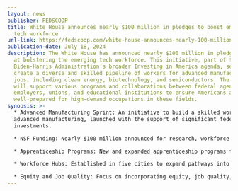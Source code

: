 ```yaml
---
layout: news
publisher: FEDSCOOP
title: White House announces nearly $100 million in pledges to boost emerging
  tech workforce
url-link: https://fedscoop.com/white-house-announces-nearly-100-million-in-pledges-to-boost-emerging-tech-workforce/
publication-date: July 18, 2024
description: The White House has announced nearly $100 million in pledges aimed
  at bolstering the emerging tech workforce. This initiative, part of the
  Biden-Harris Administration’s broader Investing in America agenda, seeks to
  create a diverse and skilled pipeline of workers for advanced manufacturing
  jobs, including clean energy, biotechnology, and semiconductors. The funds
  will support various programs and collaborations between federal agencies,
  employers, unions, and educational institutions to ensure Americans are
  well-prepared for high-demand occupations in these fields.
synopsis: >-
  * Advanced Manufacturing Sprint: An initiative to build a skilled workforce in
  advanced manufacturing, launched with the support of significant federal
  investments.

  * NSF Funding: Nearly $100 million announced for research, workforce development, and experiential learning, particularly in the semiconductor industry.

  * Apprenticeship Programs: New and expanded apprenticeship programs for industrial manufacturing, robotics, and bio-fabrication technicians.

  * Workforce Hubs: Established in five cities to expand pathways into advanced manufacturing jobs, with collaborations between various stakeholders.

  * Equity and Job Quality: Focus on incorporating equity, job quality, and worker empowerment in advanced manufacturing and workforce development programs across federal initiatives.
---
```

